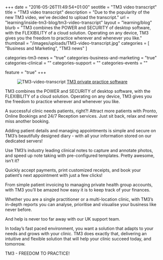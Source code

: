 +++
date = "2016-05-26T11:49:54+01:00"
seotitle = "TM3 video transcript"
title = "TM3 video transcript"
description = "Due to the popularity of the new TM3 video, we've decided to upload the transcript."
url = "learning/inside-tm3-blog/tm3-video-transcript"
layout = "learning/blog"
blurb = "TM3 combines the POWER and SECURITY of desktop software, with the FLEXIBILITY of a cloud solution. Operating on any device, TM3 gives you the freedom to practice wherever and whenever you like."
thumbnail = "/images/uploads/TM3-video-transcript.jpg"
categories = [ "Business and Marketing", "TM3 news"  ]


categories-tm3-news = "true"
categories-business-and-marketing = "true"
categories-clinical = ""
categories-support = ""
categories-events = ""

feature = "true"
+++

<figure>
  <img src="/images/uploads/TM3-video-transcript.jpg" alt="TM3-video-transcript" />
  <a href="https://www.youtube.com/watch?v=xq_mafv5lm4">TM3 private practice software</a>
</figure>

TM3 combines the POWER and SECURITY of desktop software, with the FLEXIBILITY of a cloud solution. 
Operating on any device, TM3 gives you the freedom to practice wherever and whenever you like.

A successful clinic needs patients, right?!
Attract more patients with Pronto, Online Bookings and 24/7 Reception services.
Just sit back, relax and never miss another booking.

Adding patient details and managing appointments is simple and secure on TM3’s beautifully designed diary - with all your information stored on our dedicated servers!

Use TM3’s industry leading clinical notes  to capture and annotate photos, and speed up note taking with pre-configured templates.
Pretty awesome, isn’t it?

Quickly accept payments, print customized receipts, and book your patient’s next appointment with just a few clicks! 

From simple patient invoicing to managing private health group accounts, with TM3 you’ll be amazed how easy it is to keep track of your finances.

Whether you are a single practitioner or a multi-location clinic, with TM3’s in-depth reports you can analyse, prioritise and visualise your business like never before.

And help is never too far away with our UK support team.

In today’s fast paced environment, you want a solution that adapts to your needs and grows with your clinic. 
TM3 does exactly that, delivering an intuitive and flexible solution that will help your clinic succeed today, and tomorrow. 

TM3 - FREEDOM TO PRACTICE!